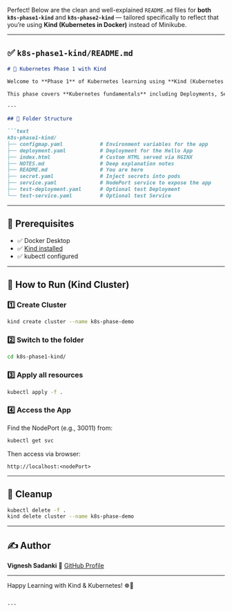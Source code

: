 Perfect! Below are the clean and well-explained `README.md` files for **both `k8s-phase1-kind`** and **`k8s-phase2-kind`** — tailored specifically to reflect that you’re using **Kind (Kubernetes in Docker)** instead of Minikube.

---

## ✅ `k8s-phase1-kind/README.md`

````markdown
# 🚀 Kubernetes Phase 1 with Kind

Welcome to **Phase 1** of Kubernetes learning using **Kind (Kubernetes IN Docker)**.

This phase covers **Kubernetes fundamentals** including Deployments, Services, ConfigMaps, and Secrets — all tested in a Kind-based cluster.

---

## 📁 Folder Structure

```text
k8s-phase1-kind/
├── configmap.yaml            # Environment variables for the app
├── deployment.yaml           # Deployment for the Hello App
├── index.html                # Custom HTML served via NGINX
├── NOTES.md                  # Deep explanation notes
├── README.md                 # You are here
├── secret.yaml               # Inject secrets into pods
├── service.yaml              # NodePort service to expose the app
├── test-deployment.yaml      # Optional test Deployment
└── test-service.yaml         # Optional test Service
````

---

## 🧱 Prerequisites

* ✅ Docker Desktop
* ✅ [Kind installed](https://kind.sigs.k8s.io/)
* ✅ kubectl configured

---

## 🧪 How to Run (Kind Cluster)

### 1️⃣ Create Cluster

```bash
kind create cluster --name k8s-phase-demo
```

### 2️⃣ Switch to the folder

```bash
cd k8s-phase1-kind/
```

### 3️⃣ Apply all resources

```bash
kubectl apply -f .
```

### 4️⃣ Access the App

Find the NodePort (e.g., 30011) from:

```bash
kubectl get svc
```

Then access via browser:

```
http://localhost:<nodePort>
```

---

## 🧹 Cleanup

```bash
kubectl delete -f .
kind delete cluster --name k8s-phase-demo
```

---

## ✍️ Author

**Vignesh Sadanki**
📌 [GitHub Profile](https://github.com/Sadanki)

---

Happy Learning with Kind & Kubernetes! ☸️🐳

````

---
